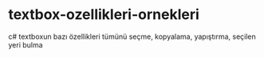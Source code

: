 # textbox-ozellikleri-ornekleri
c# textboxun bazı özellikleri tümünü seçme, kopyalama, yapıştırma, seçilen yeri bulma

